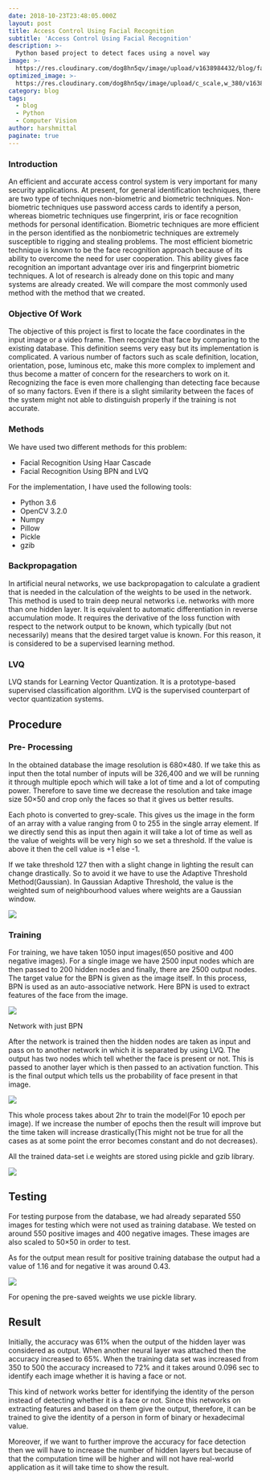 ```yaml
---
date: 2018-10-23T23:48:05.000Z
layout: post
title: Access Control Using Facial Recognition
subtitle: 'Access Control Using Facial Recognition'
description: >-
  Python based project to detect faces using a novel way
image: >-
  https://res.cloudinary.com/dog8hn5qv/image/upload/v1638984432/blog/facial-recognition-for-biometric-access-control-housing-1024x662_evcior.jpg
optimized_image: >-
  https://res.cloudinary.com/dog8hn5qv/image/upload/c_scale,w_380/v1638984432/blog/facial-recognition-for-biometric-access-control-housing-1024x662_evcior.jpg
category: blog
tags:
  - blog
  - Python
  - Computer Vision
author: harshmittal
paginate: true
---
```


### Introduction

An efficient and accurate access control system is very important for many security applications. At present, for general identification techniques, 
there are two type of techniques non-biometric and biometric techniques. Non-biometric techniques use password access cards to identify a person, 
whereas biometric techniques use fingerprint, iris or face recognition methods for personal identification. 
Biometric techniques are more efficient in the person identified as the nonbiometric techniques are extremely susceptible to rigging and stealing problems. 
The most efficient biometric technique is known to be the face recognition approach because of its ability to overcome the need for user cooperation. 
This ability gives face recognition an important advantage over iris and fingerprint biometric techniques. 
A lot of research is already done on this topic and many systems are already created. We will compare the most commonly used method with the method that we created.

### Objective Of Work

The objective of this project is first to locate the face coordinates in the input image or a video frame. 
Then recognize that face by comparing to the existing database. This definition seems very easy but its implementation is complicated. 
A various number of factors such as scale definition, location, orientation, pose, luminous etc, 
make this more complex to implement and thus become a matter of concern for the researchers to work on it. 
Recognizing the face is even more challenging than detecting face because of so many factors. 
Even if there is a slight similarity between the faces of the system might not able to distinguish properly if the training is not accurate.

### Methods

We have used two different methods for this problem:
- Facial Recognition Using Haar Cascade
- Facial Recognition Using BPN and LVQ

For the implementation, I have used the following tools:

- Python 3.6
- OpenCV 3.2.0
- Numpy
- Pillow
- Pickle
- gzib

### Backpropagation
In artificial neural networks, we use backpropagation to calculate a gradient that is needed in the calculation of the weights to be used in the network. 
This method is used to train deep neural networks i.e. networks with more than one hidden layer. It is equivalent to automatic differentiation in reverse accumulation mode. 
It requires the derivative of the loss function with respect to the network output to be known, which typically (but not necessarily) means that the desired target value is known. 
For this reason, it is considered to be a supervised learning method.

### LVQ
LVQ stands for Learning Vector Quantization. It is a prototype-based supervised classification algorithm. LVQ is the supervised counterpart of vector quantization systems.


## Procedure

###  Pre- Processing

In the obtained database the image resolution is 680×480. 
If we take this as input then the total number of inputs will be 326,400 and we will be running it through multiple epoch which will take a lot of time 
and a lot of computing power. Therefore to save time we decrease the resolution and take image size 50×50 and crop only the faces so that it gives us better results.


Each photo is converted to grey-scale. This gives us the image in the form of an array with a value ranging from 0 to 255 in the single array element. 
If we directly send this as input then again it will take a lot of time as well as the value of weights will be very high so we set a threshold. 
If the value is above it then the cell value is +1 else -1.


If we take threshold 127 then with a slight change in lighting the result can change drastically. So to avoid it we have to use the Adaptive Threshold Method(Gaussian).
In Gaussian Adaptive Threshold, the value is the weighted sum of neighbourhood values where weights are a Gaussian window.


![](https://miro.medium.com/max/663/0*PCKQmNbyT47uNqrJ.PNG)

### Training
For training, we have taken 1050 input images(650 positive and 400 negative images). For a single image we have 2500 input nodes which are then passed to 
200 hidden nodes and finally, there are 2500 output nodes. The target value for the BPN is given as the image itself. 
In this process, BPN is used as an auto-associative network. Here BPN is used to extract features of the face from the image.

![](https://miro.medium.com/max/383/0*0Qr49IZSyIiTWQtG.jpeg)

Network with just BPN


After the network is trained then the hidden nodes are taken as input and pass on to another network in which it is separated by using LVQ. 
The output has two nodes which tell whether the face is present or not. This is passed to another layer which is then passed to an activation function. 
This is the final output which tells us the probability of face present in that image.

![](https://miro.medium.com/max/751/0*bklQ7073B2Z0_L-4.PNG)

 This whole process takes about 2hr to train the model(For 10 epoch per image). 
 If we increase the number of epochs then the result will improve but the time taken will increase drastically(This might not be true for all the cases
 as at some point the error becomes constant and do not decreases).
 
 
All the trained data-set i.e weights are stored using pickle and gzib library.

![](https://miro.medium.com/max/875/0*epjaaonng77T_Dvv.PNG)

## Testing

 For testing purpose from the database, we had already separated 550 images for testing which were not used as training database. 
 We tested on around 550 positive images and 400 negative images. These images are also scaled to 50×50 in order to test.
 
 
As for the output mean result for positive training database the output had a value of 1.16 and for negative it was around 0.43.


![](https://miro.medium.com/max/875/0*cGEqSL4w48jJMEgw.PNG)

For opening the pre-saved weights we use pickle library.
 
## Result
Initially, the accuracy was 61% when the output of the hidden layer was considered as output. When another neural layer was attached then the accuracy increased to 65%. 
When the training data set was increased from 350 to 500 the accuracy increased to 72% and it takes around 0.096 sec to identify each image whether it is having a face or not.


This kind of network works better for identifying the identity of the person instead of detecting whether it is a face or not. 
Since this networks on extracting features and based on them give the output, therefore, it can be trained to give the identity of a person in form of binary or hexadecimal value.


Moreover, if we want to further improve the accuracy for face detection then we will have to increase the number of hidden layers but because of that 
the computation time will be higher and will not have real-world application as it will take time to show the result.
